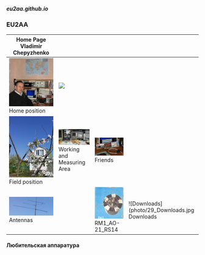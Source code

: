 ##### eu2aa.github.io
###  EU2AA
| Home Page Vladimir Chepyzhenko | | | |
| ------------- | ------------- | ------------- | ------------- |
| ![Home position](photo/21_home.jpg) Home position | ![](photo/22_EU2AA.jpg) |  |  |
| ![Field position](photo/24_Ant.jpg) Field position | ![Working and Measuring Area](photo/25_Work.jpg) Working and Measuring Area | ![Friends](photo/26_Friends.jpg) Friends  |  |
| ![Антенны](photo/27_Ant.jpg) Antennas|  |![RM1_AO-21_RS14](photo/28_RM1_AO-21_RS14.jpg) RM1_AO-21_RS14 | ![Downloads](photo/29_Downloads.jpg Downloads |
#### Любительская аппаратура
